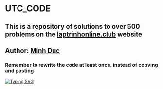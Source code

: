 # UTC_CODE

## This is a repository of solutions to over 500 problems on the [laptrinhonline.club](http://laptrinhonline.club/) website

## Author: [Minh Duc](http://laptrinhonline.club/user/MinhDuc_CNTT1_K64)

### Remember to rewrite the code at least once, instead of copying and pasting

[![Typing SVG](https://readme-typing-svg.demolab.com?font=Fira+Code&weight=600&size=21&duration=3500&pause=1000&color=46D4F7&multiline=true&repeat=false&random=false&width=435&lines=Happy+coding!!!%F0%9F%98%8A%F0%9F%98%8A%F0%9F%98%8A;----------------------;Quick+fox+jumps+nightly+above+wizard)](https://git.io/typing-svg)
